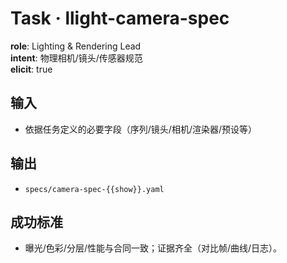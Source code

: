# Task · llight-camera-spec

**role**: Lighting & Rendering Lead  
**intent**: 物理相机/镜头/传感器规范  
**elicit**: true

## 输入

- 依据任务定义的必要字段（序列/镜头/相机/渲染器/预设等）

## 输出

- `specs/camera-spec-{{show}}.yaml`

## 成功标准

- 曝光/色彩/分层/性能与合同一致；证据齐全（对比帧/曲线/日志）。
